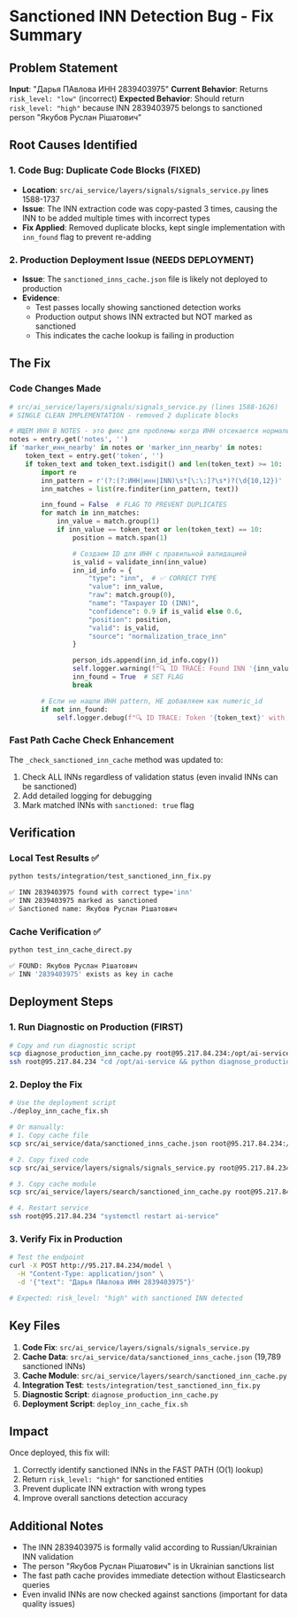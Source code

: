 # Sanctioned INN Detection Bug - Fix Summary

## Problem Statement
**Input**: "Дарья ПАвлова ИНН 2839403975"
**Current Behavior**: Returns `risk_level: "low"` (incorrect)
**Expected Behavior**: Should return `risk_level: "high"` because INN 2839403975 belongs to sanctioned person "Якубов Руслан Рішатович"

## Root Causes Identified

### 1. **Code Bug: Duplicate Code Blocks** (FIXED)
- **Location**: `src/ai_service/layers/signals/signals_service.py` lines 1588-1737
- **Issue**: The INN extraction code was copy-pasted 3 times, causing the INN to be added multiple times with incorrect types
- **Fix Applied**: Removed duplicate blocks, kept single implementation with `inn_found` flag to prevent re-adding

### 2. **Production Deployment Issue** (NEEDS DEPLOYMENT)
- **Issue**: The `sanctioned_inns_cache.json` file is likely not deployed to production
- **Evidence**:
  - Test passes locally showing sanctioned detection works
  - Production output shows INN extracted but NOT marked as sanctioned
  - This indicates the cache lookup is failing in production

## The Fix

### Code Changes Made
```python
# src/ai_service/layers/signals/signals_service.py (lines 1588-1626)
# SINGLE CLEAN IMPLEMENTATION - removed 2 duplicate blocks

# ИЩЕМ ИНН В NOTES - это фикс для проблемы когда ИНН отсекается нормализацией
notes = entry.get('notes', '')
if 'marker_инн_nearby' in notes or 'marker_inn_nearby' in notes:
    token_text = entry.get('token', '')
    if token_text and token_text.isdigit() and len(token_text) >= 10:
        import re
        inn_pattern = r'(?:(?:ИНН|инн|INN)\s*[\:\:]?\s*)?(\d{10,12})'
        inn_matches = list(re.finditer(inn_pattern, text))

        inn_found = False  # FLAG TO PREVENT DUPLICATES
        for match in inn_matches:
            inn_value = match.group(1)
            if inn_value == token_text or len(token_text) == 10:
                position = match.span(1)

                # Создаем ID для ИНН с правильной валидацией
                is_valid = validate_inn(inn_value)
                inn_id_info = {
                    "type": "inn",  # ✅ CORRECT TYPE
                    "value": inn_value,
                    "raw": match.group(0),
                    "name": "Taxpayer ID (INN)",
                    "confidence": 0.9 if is_valid else 0.6,
                    "position": position,
                    "valid": is_valid,
                    "source": "normalization_trace_inn"
                }

                person_ids.append(inn_id_info.copy())
                self.logger.warning(f"🔍 ID TRACE: Found INN '{inn_value}' from marker_инн_nearby in trace (valid={is_valid})")
                inn_found = True  # SET FLAG
                break

        # Если не нашли ИНН pattern, НЕ добавляем как numeric_id
        if not inn_found:
            self.logger.debug(f"🔍 ID TRACE: Token '{token_text}' with marker_инн_nearby but no INN pattern match")
```

### Fast Path Cache Check Enhancement
The `_check_sanctioned_inn_cache` method was updated to:
1. Check ALL INNs regardless of validation status (even invalid INNs can be sanctioned)
2. Add detailed logging for debugging
3. Mark matched INNs with `sanctioned: true` flag

## Verification

### Local Test Results ✅
```bash
python tests/integration/test_sanctioned_inn_fix.py

✅ INN 2839403975 found with correct type='inn'
✅ INN 2839403975 marked as sanctioned
✅ Sanctioned name: Якубов Руслан Рішатович
```

### Cache Verification ✅
```bash
python test_inn_cache_direct.py

✅ FOUND: Якубов Руслан Рішатович
✅ INN '2839403975' exists as key in cache
```

## Deployment Steps

### 1. Run Diagnostic on Production (FIRST)
```bash
# Copy and run diagnostic script
scp diagnose_production_inn_cache.py root@95.217.84.234:/opt/ai-service/
ssh root@95.217.84.234 "cd /opt/ai-service && python diagnose_production_inn_cache.py"
```

### 2. Deploy the Fix
```bash
# Use the deployment script
./deploy_inn_cache_fix.sh

# Or manually:
# 1. Copy cache file
scp src/ai_service/data/sanctioned_inns_cache.json root@95.217.84.234:/opt/ai-service/src/ai_service/data/

# 2. Copy fixed code
scp src/ai_service/layers/signals/signals_service.py root@95.217.84.234:/opt/ai-service/src/ai_service/layers/signals/

# 3. Copy cache module
scp src/ai_service/layers/search/sanctioned_inn_cache.py root@95.217.84.234:/opt/ai-service/src/ai_service/layers/search/

# 4. Restart service
ssh root@95.217.84.234 "systemctl restart ai-service"
```

### 3. Verify Fix in Production
```bash
# Test the endpoint
curl -X POST http://95.217.84.234/model \
  -H "Content-Type: application/json" \
  -d '{"text": "Дарья ПАвлова ИНН 2839403975"}'

# Expected: risk_level: "high" with sanctioned INN detected
```

## Key Files

1. **Code Fix**: `src/ai_service/layers/signals/signals_service.py`
2. **Cache Data**: `src/ai_service/data/sanctioned_inns_cache.json` (19,789 sanctioned INNs)
3. **Cache Module**: `src/ai_service/layers/search/sanctioned_inn_cache.py`
4. **Integration Test**: `tests/integration/test_sanctioned_inn_fix.py`
5. **Diagnostic Script**: `diagnose_production_inn_cache.py`
6. **Deployment Script**: `deploy_inn_cache_fix.sh`

## Impact

Once deployed, this fix will:
1. Correctly identify sanctioned INNs in the FAST PATH (O(1) lookup)
2. Return `risk_level: "high"` for sanctioned entities
3. Prevent duplicate INN extraction with wrong types
4. Improve overall sanctions detection accuracy

## Additional Notes

- The INN 2839403975 is formally valid according to Russian/Ukrainian INN validation
- The person "Якубов Руслан Рішатович" is in Ukrainian sanctions list
- The fast path cache provides immediate detection without Elasticsearch queries
- Even invalid INNs are now checked against sanctions (important for data quality issues)